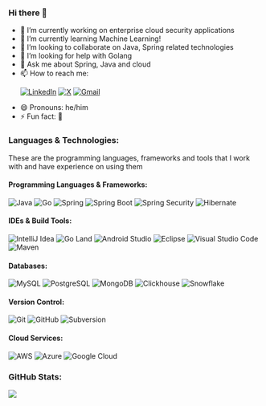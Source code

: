 ### Hi there 👋
- 🔭 I’m currently working on enterprise cloud security applications
- 🌱 I’m currently learning Machine Learning!
- 👯 I’m looking to collaborate on Java, Spring related technologies
- 🤔 I’m looking for help with Golang
- 💬 Ask me about Spring, Java and cloud
- 📫 How to reach me: <p><a href="https://www.linkedin.com/in/shyam-baitmangalkar/" target="_blank"><img alt="LinkedIn" src="https://img.shields.io/badge/-Linkedin-%230077B5.svg?&style=for-the-badge&logo=linkedin&logoColor=white" /></a>
<a href="https://twitter.com/SBaitmangalkar" target="_blank"><img alt="X" src="https://img.shields.io/badge/-x.com-1DA1F2?style=for-the-badge&logo=X&logoColor=white"/></a>
<a href="mailto:catch.shyambaitmangalkar@gmail.com?subject=[GitHub]%20Hi%20there!" target="_blank"><img alt="Gmail" src="https://img.shields.io/badge/-Gmail-EA4335?style=for-the-badge&logo=gmail&logoColor=white" /></a></p>
- 😄 Pronouns: he/him
- ⚡ Fun fact: :thinking:

### Languages & Technologies:
These are the programming languages, frameworks and tools that I work with and have experience on using them

#### Programming Languages & Frameworks:
![Java](https://img.shields.io/badge/-Java-05122A?style=for-the-badge&logo=Java)
![Go](https://img.shields.io/badge/-Go-05122A?style=for-the-badge&logo=Go)
![Spring](https://img.shields.io/badge/-Spring-05122A?style=for-the-badge&logo=Spring)
![Spring Boot](https://img.shields.io/badge/-Spring%20Boot-05122A?style=for-the-badge&logo=Spring-Boot)
![Spring Security](https://img.shields.io/badge/-Spring%20Security-05122A?style=for-the-badge&logo=Spring-Security)
![Hibernate](https://img.shields.io/badge/-Hibernate-05122A?style=for-the-badge&logo=Hibernate)

#### IDEs & Build Tools:
![IntelliJ Idea](https://img.shields.io/badge/-IntelliJ%20Idea-05122A?style=for-the-badge&logo=intellij-idea)
![Go Land](https://img.shields.io/badge/-Go%20Land-05122A?style=for-the-badge&logo=goland)
![Android Studio](https://img.shields.io/badge/-Android%20Studio-05122A?style=for-the-badge&logo=android-studio)
![Eclipse](https://img.shields.io/badge/-Eclipse%20IDE-05122A?style=for-the-badge&logo=eclipse-ide)
![Visual Studio Code](https://img.shields.io/badge/-Visual%20Studio%20Code-05122A?style=for-the-badge&logo=visual-studio-code&logoColor=007ACC)
![Maven](https://img.shields.io/badge/-Apache%20Maven-05122A?style=for-the-badge&logo=Apache-Maven)

#### Databases:
![MySQL](https://img.shields.io/badge/-MySQL-05122A?style=for-the-badge&logo=mysql)
![PostgreSQL](https://img.shields.io/badge/-PostgreSQL-05122A?style=for-the-badge&logo=PostgreSQL)
![MongoDB](https://img.shields.io/badge/-MongoDB-05122A?style=for-the-badge&logo=MongoDB)
![Clickhouse](https://img.shields.io/badge/-Clickhouse-05122A?style=for-the-badge&logo=Clickhouse)
![Snowflake](https://img.shields.io/badge/-Snowflake-05122A?style=for-the-badge&logo=Snowflake)

#### Version Control:
![Git](https://img.shields.io/badge/-Git-05122A?style=for-the-badge&logo=git)
![GitHub](https://img.shields.io/badge/-GitHub-05122A?style=for-the-badge&logo=github)
![Subversion](https://img.shields.io/badge/-Subversion-05122A?style=for-the-badge&logo=subversion)

#### Cloud Services:
![AWS](https://img.shields.io/badge/-Amazon%20Web%20Services-05122A?style=for-the-badge&logo=Amazon-AWS)
![Azure](https://img.shields.io/badge/-Microsoft%20Azure-05122A?style=for-the-badge&logo=Microsoft-Azure)
![Google Cloud](https://img.shields.io/badge/-Google%20Cloud-05122A?style=for-the-badge&logo=Google-Cloud)

### GitHub Stats:
![](https://visitor-badge.laobi.icu/badge?page_id=sbaitmangalkar.sbaitmangalkar)

<!--
**sbaitmangalkar/sbaitmangalkar** is a ✨ _special_ ✨ repository because its `README.md` (this file) appears on your GitHub profile.

Here are some ideas to get you started:

- 🔭 I’m currently working on ...
- 🌱 I’m currently learning ...
- 👯 I’m looking to collaborate on ...
- 🤔 I’m looking for help with ...
- 💬 Ask me about ...
- 📫 How to reach me: ...
- 😄 Pronouns: ...
- ⚡ Fun fact: ...
-->
